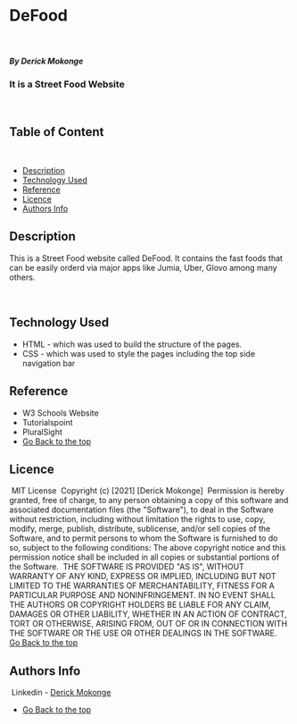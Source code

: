 # DeFood
​
##### By Derick Mokonge
### It is a Street Food Website
​
## Table of Content
​
+ [Description](#description)
+ [Technology Used](#technology-used)
+ [Reference](#reference)
+ [Licence](#licence)
+ [Authors Info](#author-Info)
​
## Description
<p>This is a Street Food website called DeFood. It contains the fast foods that can be easily orderd via major apps like Jumia, Uber, Glovo among many others.</p>

​
## Technology Used

* HTML - which was used to build the structure of the pages.
​
* CSS - which was used to style the pages including the top side navigation bar
​
## Reference
* W3 Schools Website
* Tutorialspoint
* PluralSight
​
* [Go Back to the top](#DeFood)
​
## Licence
​
MIT License
​
Copyright (c) [2021] [Derick Mokonge]
​
Permission is hereby granted, free of charge, to any person obtaining a copy
of this software and associated documentation files (the "Software"), to deal
in the Software without restriction, including without limitation the rights
to use, copy, modify, merge, publish, distribute, sublicense, and/or sell
copies of the Software, and to permit persons to whom the Software is
furnished to do so, subject to the following conditions:
​
The above copyright notice and this permission notice shall be included in all
copies or substantial portions of the Software.
​
THE SOFTWARE IS PROVIDED "AS IS", WITHOUT WARRANTY OF ANY KIND, EXPRESS OR
IMPLIED, INCLUDING BUT NOT LIMITED TO THE WARRANTIES OF MERCHANTABILITY,
FITNESS FOR A PARTICULAR PURPOSE AND NONINFRINGEMENT. IN NO EVENT SHALL THE
AUTHORS OR COPYRIGHT HOLDERS BE LIABLE FOR ANY CLAIM, DAMAGES OR OTHER
LIABILITY, WHETHER IN AN ACTION OF CONTRACT, TORT OR OTHERWISE, ARISING FROM,
OUT OF OR IN CONNECTION WITH THE SOFTWARE OR THE USE OR OTHER DEALINGS IN THE
SOFTWARE.
​
[Go Back to the top](#DeFood)
​
## Authors Info
​​
Linkedin - [Derick Mokonge](www.linkedin.com/in/derick-ogendi)
​
* [Go Back to the top](#DeFood)
